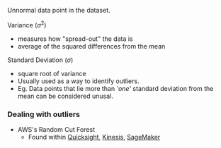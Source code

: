 Unnormal data point in the dataset.

Variance ($\sigma ^ 2$)
- measures how "spread-out" the data is
- average of the squared differences from the mean

Standard Deviation ($\sigma$)
- square root of variance
- Usually used as a way to identify outliers. 
- Eg. Data points that lie more than *'one'* standard deviation from the mean can be considered unusal.

### Dealing with outliers
- AWS's Random Cut Forest
	- Found within [Quicksight](Quicksight.md), [Kinesis](Kinesis.md), [SageMaker](SageMaker.md)